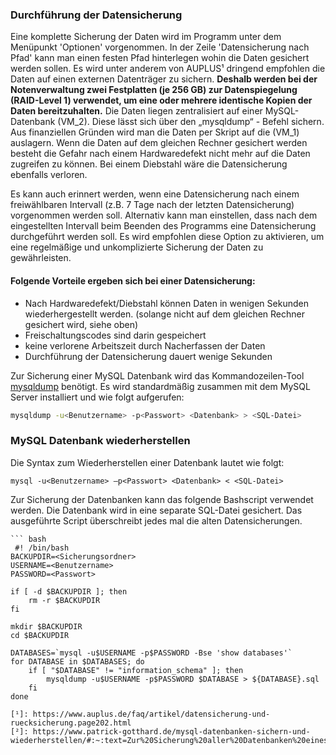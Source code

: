 ﻿### Durchführung der Datensicherung

Eine komplette Sicherung der Daten wird im Programm unter dem Menüpunkt 'Optionen' vorgenommen. In der Zeile 'Datensicherung nach Pfad' kann man einen festen Pfad hinterlegen wohin die Daten gesichert werden sollen. Es wird unter anderem von AUPLUS¹ dringend empfohlen die Daten auf einen externen Datenträger zu sichern. **Deshalb werden bei der Notenverwaltung zwei Festplatten (je 256 GB) zur Datenspiegelung (RAID-Level 1) verwendet, um eine oder mehrere identische Kopien der Daten bereitzuhalten.** Die Daten liegen zentralisiert auf einer MySQL-Datenbank (VM_2). Diese lässt sich über den „mysqldump“ - Befehl sichern. Aus finanziellen Gründen wird man die Daten per Skript auf die (VM_1) auslagern. Wenn die Daten auf dem gleichen Rechner gesichert werden besteht die Gefahr nach einem Hardwaredefekt nicht mehr auf die Daten zugreifen zu können. Bei einem Diebstahl wäre die Datensicherung ebenfalls verloren. 

Es kann auch erinnert werden, wenn eine Datensicherung nach einem freiwählbaren Intervall (z.B. 7 Tage nach der letzten Datensicherung) vorgenommen werden soll. Alternativ kann man einstellen, dass nach dem eingestellten Intervall beim Beenden des Programms eine Datensicherung durchgeführt werden soll. Es wird empfohlen diese Option zu aktivieren, um eine regelmäßige und unkomplizierte  Sicherung der Daten zu gewährleisten.


#### Folgende Vorteile ergeben sich bei einer Datensicherung:

 - Nach Hardwaredefekt/Diebstahl können Daten in wenigen Sekunden wiederhergestellt werden. (solange nicht auf dem gleichen Rechner gesichert wird, siehe oben)
-  Freischaltungscodes sind darin gespeichert
-   keine verlorene Arbeitszeit durch Nacherfassen der Daten
-   Durchführung der Datensicherung dauert wenige Sekunden

   



Zur Sicherung einer MySQL Datenbank wird das Kommandozeilen-Tool [mysqldump](http://dev.mysql.com/doc/refman/5.1/en/mysqldump.html) benötigt. 
Es wird standardmäßig zusammen mit dem MySQL Server installiert und wie folgt aufgerufen:
```bash 
mysqldump -u<Benutzername> -p<Passwort> <Datenbank> > <SQL-Datei>
```

### MySQL Datenbank wiederherstellen
Die Syntax zum Wiederherstellen einer Datenbank lautet wie folgt:

    
    mysql -u<Benutzername> –p<Passwort> <Datenbank> < <SQL-Datei>

Zur Sicherung der Datenbanken kann das folgende Bashscript verwendet werden. Die Datenbank wird in eine separate SQL-Datei gesichert. Das ausgeführte Script überschreibt jedes mal die alten Datensicherungen. 

    ``` bash
     #! /bin/bash
	BACKUPDIR=<Sicherungsordner>
	USERNAME=<Benutzername>
	PASSWORD=<Passwort>

	if [ -d $BACKUPDIR ]; then
	    rm -r $BACKUPDIR
	fi

	mkdir $BACKUPDIR
	cd $BACKUPDIR

	DATABASES=`mysql -u$USERNAME -p$PASSWORD -Bse 'show databases'`
	for DATABASE in $DATABASES; do
	    if [ "$DATABASE" != "information_schema" ]; then
	        mysqldump -u$USERNAME -p$PASSWORD $DATABASE > ${DATABASE}.sql
	    fi
	done
    
```
[¹]: https://www.auplus.de/faq/artikel/datensicherung-und-ruecksicherung.page202.html
[²]: https://www.patrick-gotthard.de/mysql-datenbanken-sichern-und-wiederherstellen/#:~:text=Zur%20Sicherung%20aller%20Datenbanken%20eines,also%20noch%20weiter%20verarbeitet%20werden.
```
